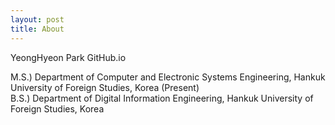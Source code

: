 ```yaml
---
layout: post
title: About
---
```


YeongHyeon Park GitHub.io
<p>
M.S.) Department of Computer and Electronic Systems Engineering, Hankuk University of Foreign Studies, Korea (Present)<br>
B.S.) Department of Digital Information Engineering, Hankuk University of Foreign Studies, Korea
</p>
